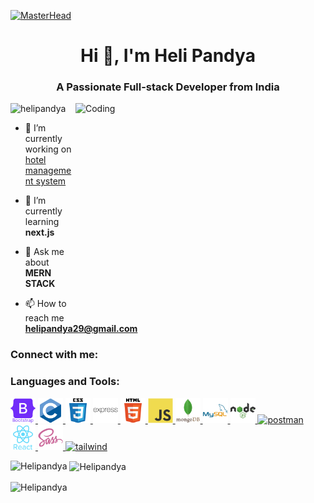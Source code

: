 [![MasterHead](https://media.licdn.com/dms/image/v2/D4D16AQEUP1LMVDRCLw/profile-displaybackgroundimage-shrink_350_1400/profile-displaybackgroundimage-shrink_350_1400/0/1703777842209?e=1730332800&v=beta&t=BI6CP7VeIDBW6437CUbF3EJ3APZpvNxLFVJZgnRJ9ts)](https://Helipandya.io)
<h1 align="center">Hi 👋, I'm Heli Pandya</h1>
<h3 align="center">A Passionate Full-stack Developer from India</h3>
<img align="right" alt="Coding" width="400" height="350" src="https://miro.medium.com/v2/resize:fit:1024/1*hZJV9DjRZW9DJ4XfRwQaIA.png">

<p align="left"> <img src="https://komarev.com/ghpvc/?username=helipandya&label=Profile%20views&color=0e75b6&style=flat" alt="helipandya" /> </p>

- 🔭 I’m currently working on [hotel management system](https://hoteladmin.udpath.in/)

- 🌱 I’m currently learning **next.js**

- 💬 Ask me about **MERN STACK**

- 📫 How to reach me **helipandya29@gmail.com**

<h3 align="left">Connect with me:</h3>
<p align="left">
</p>

<h3 align="left">Languages and Tools:</h3>
<p align="left"> <a href="https://getbootstrap.com" target="_blank" rel="noreferrer"> <img src="https://raw.githubusercontent.com/devicons/devicon/master/icons/bootstrap/bootstrap-plain-wordmark.svg" alt="bootstrap" width="40" height="40"/> </a> <a href="https://www.cprogramming.com/" target="_blank" rel="noreferrer"> <img src="https://raw.githubusercontent.com/devicons/devicon/master/icons/c/c-original.svg" alt="c" width="40" height="40"/> </a> <a href="https://www.w3schools.com/css/" target="_blank" rel="noreferrer"> <img src="https://raw.githubusercontent.com/devicons/devicon/master/icons/css3/css3-original-wordmark.svg" alt="css3" width="40" height="40"/> </a> <a href="https://expressjs.com" target="_blank" rel="noreferrer"> <img src="https://raw.githubusercontent.com/devicons/devicon/master/icons/express/express-original-wordmark.svg" alt="express" width="40" height="40"/> </a> <a href="https://www.w3.org/html/" target="_blank" rel="noreferrer"> <img src="https://raw.githubusercontent.com/devicons/devicon/master/icons/html5/html5-original-wordmark.svg" alt="html5" width="40" height="40"/> </a> <a href="https://developer.mozilla.org/en-US/docs/Web/JavaScript" target="_blank" rel="noreferrer"> <img src="https://raw.githubusercontent.com/devicons/devicon/master/icons/javascript/javascript-original.svg" alt="javascript" width="40" height="40"/> </a> <a href="https://www.mongodb.com/" target="_blank" rel="noreferrer"> <img src="https://raw.githubusercontent.com/devicons/devicon/master/icons/mongodb/mongodb-original-wordmark.svg" alt="mongodb" width="40" height="40"/> </a> <a href="https://www.mysql.com/" target="_blank" rel="noreferrer"> <img src="https://raw.githubusercontent.com/devicons/devicon/master/icons/mysql/mysql-original-wordmark.svg" alt="mysql" width="40" height="40"/> </a> <a href="https://nodejs.org" target="_blank" rel="noreferrer"> <img src="https://raw.githubusercontent.com/devicons/devicon/master/icons/nodejs/nodejs-original-wordmark.svg" alt="nodejs" width="40" height="40"/> </a> <a href="https://postman.com" target="_blank" rel="noreferrer"> <img src="https://www.vectorlogo.zone/logos/getpostman/getpostman-icon.svg" alt="postman" width="40" height="40"/> </a> <a href="https://reactjs.org/" target="_blank" rel="noreferrer"> <img src="https://raw.githubusercontent.com/devicons/devicon/master/icons/react/react-original-wordmark.svg" alt="react" width="40" height="40"/> </a> <a href="https://sass-lang.com" target="_blank" rel="noreferrer"> <img src="https://raw.githubusercontent.com/devicons/devicon/master/icons/sass/sass-original.svg" alt="sass" width="40" height="40"/> </a> <a href="https://tailwindcss.com/" target="_blank" rel="noreferrer"> <img src="https://www.vectorlogo.zone/logos/tailwindcss/tailwindcss-icon.svg" alt="tailwind" width="40" height="40"/> </a> </p>

<p><img align="left" src="https://github-readme-stats.vercel.app/api/top-langs?username=Helipandya&show_icons=true&locale=en&layout=compact" alt="Helipandya" /></p>

<p>&nbsp;<img align="center" src="https://github-readme-stats.vercel.app/api?username=Helipandya&show_icons=true&locale=en" alt="Helipandya" /></p>

<p><img align="center" src="https://github-readme-streak-stats.herokuapp.com/?user=Helipandya&" alt="Helipandya" /></p>
